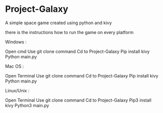 # Project-Galaxy
 A simple space game created using python and kivy

there is the instructions how to run the game on every platform

Windows :

Open cmd
Use git clone command
Cd to Project-Galaxy
Pip install kivy
Python main.py

Mac OS :

Open Terminal
Use git clone command
Cd to Project-Galaxy
Pip install kivy
Python main.py

Linux/Unix :

Open Terminal
Use git clone command
Cd to Project-Galaxy
Pip3 install kivy
Python3 main.py
